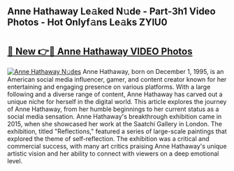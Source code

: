 ## Anne Hathaway Le𝚊ked N𝚞de - Part-3h1 Video Photos - Hot Onlyf𝚊ns Le𝚊ks ZYlU0

# <h2><a href="http://ab13085.deff.icu/?id=Anne+Hathaway">🔗 New 👉🔴 Anne Hathaway VIDEO Photos</a></h2>

[![Anne Hathaway N𝚞des](https://i.imgur.com/rIISA9y.gif)](http://ab13085.deff.icu/?id=Anne+Hathaway)
Anne Hathaway, born on December 1, 1995, is an American social media influencer, gamer, and content creator known for her entertaining and engaging presence on various platforms. With a large following and a diverse range of content, Anne Hathaway has carved out a unique niche for herself in the digital world. This article explores the journey of Anne Hathaway, from her humble beginnings to her current status as a social media sensation. Anne Hathaway's breakthrough exhibition came in 2015, when she showcased her work at the Saatchi Gallery in London. The exhibition, titled "Reflections," featured a series of large-scale paintings that explored the theme of self-reflection. The exhibition was a critical and commercial success, with many art critics praising Anne Hathaway's unique artistic vision and her ability to connect with viewers on a deep emotional level.
